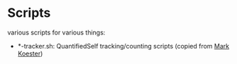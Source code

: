 # Scripts

various scripts for various things:

* *-tracker.sh: QuantifiedSelf tracking/counting scripts (copied from [Mark Koester](https://github.com/markwk))
